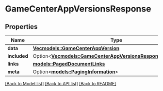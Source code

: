 # GameCenterAppVersionsResponse

## Properties

Name | Type | Description | Notes
------------ | ------------- | ------------- | -------------
**data** | [**Vec<models::GameCenterAppVersion>**](GameCenterAppVersion.md) |  | 
**included** | Option<[**Vec<models::GameCenterAppVersionsResponseIncludedInner>**](GameCenterAppVersionsResponse_included_inner.md)> |  | [optional]
**links** | [**models::PagedDocumentLinks**](PagedDocumentLinks.md) |  | 
**meta** | Option<[**models::PagingInformation**](PagingInformation.md)> |  | [optional]

[[Back to Model list]](../README.md#documentation-for-models) [[Back to API list]](../README.md#documentation-for-api-endpoints) [[Back to README]](../README.md)


